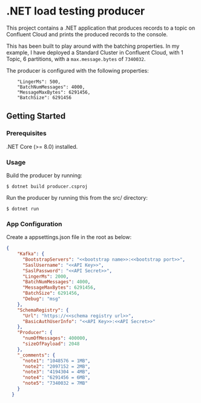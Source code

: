 # .NET load testing producer

This project contains a .NET application that produces records to a topic on Confluent Cloud and prints the produced records to the console.

This has been built to play around with the batching properties. In my example, I have deployed a Standard Cluster in Confluent Cloud, with 1 Topic, 6 partitions, with a `max.message.bytes` of `7340032`.

The producer is configured with the following properties:

```
    "LingerMs": 500,
    "BatchNumMessages": 4000,
    "MessageMaxBytes": 6291456,
    "BatchSize": 6291456
```

## Getting Started

### Prerequisites

.NET Core (>= 8.0) installed.

### Usage

Build the producer by running:

```shell
$ dotnet build producer.csproj
```

Run the producer by running this from the src/ directory:

```shell
$ dotnet run
```

### App Configuration

Create a appsettings.json file in the root as below:

```json
{
    "Kafka": {
      "BootstrapServers": "<<bootstrap name>>:<<bootstrap port>>",
      "SaslUsername": "<<API Key>>",
      "SaslPassword": "<<API Secret>>",
      "LingerMs": 2000,
      "BatchNumMessages": 4000,
      "MessageMaxBytes": 6291456,
      "BatchSize": 6291456,
      "Debug": "msg"
    },
    "SchemaRegistry": {
      "Url": "https://<<schema registry url>>",
      "BasicAuthUserInfo": "<<API Key>>:<<API Secret>>"
    },
    "Producer": {
      "numOfMessages": 400000,
      "sizeOfPayload": 2048
    },
    "_comments": {
      "note1": "1048576 = 1MB",
      "note2": "2097152 = 2MB",
      "note3": "4194304 = 4MB",
      "note4": "6291456 = 6MB",
      "note5": "7340032 = 7MB"
    }
  }
```
